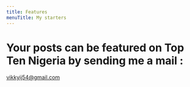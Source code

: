 ```yaml
---
title: Features
menuTitle: My starters
---
```


# Your posts can be featured on  Top Ten Nigeria by sending me a mail :
vikkyij54@gmail.com

